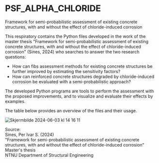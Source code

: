 # PSF_ALPHA_CHLORIDE
Framework for semi-probabilistic assessment of existing concrete structures, with and without the effect of chloride-induced corrosion

This respiratory contains the Python files developed in the work of the master thesis "Framework for semi-probabilistic assessment of existing concrete structures, with and without the effect of chloride-induced corrosion" (Sines, 2024) who searches to answer the two research questions:

*  How can fibs assessment methods for existing concrete structures be further improved by
estimating the sensitivity factors?
*  How can reinforced concrete structures degraded by chloride-induced corrosion be evaluated
with a semi-probabilistic approach?

The developed Python programs are tools to perform the assessment with the proposed improvements, and to visualize and evaluate their effects by examples. 

The table below provides an overview of the files and their usage.

![Skjermbilde 2024-06-03 kl  14 16 11](https://github.com/pistokla/PSF_ALPHA_CHLORIDE/assets/170924681/737ac6ff-32ee-4725-9a97-db534c18de3a)


Source: <br />
Sines, Per Ivar S. (2024) <br />
"Framework for semi-probabilistic assessment of existing concrete structures, with and without the effect of chloride-induced corrosion" <br />
Master's thesis <br />
NTNU Department of Structural Engineering <br />
